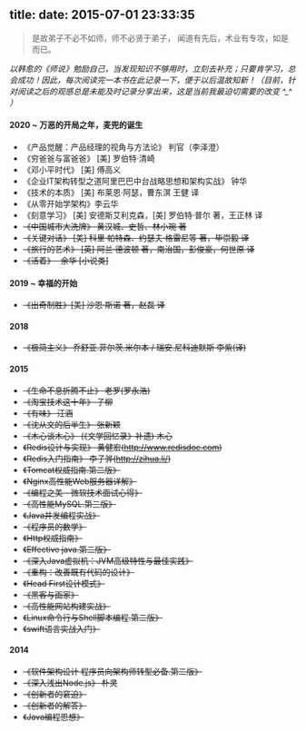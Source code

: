 title: 
date: 2015-07-01 23:33:35
---
> 是故弟子不必不如师，师不必贤于弟子，
> 闻道有先后，术业有专攻，如是而已。 

*以韩愈的《师说》勉励自己，当发现知识不够用时，立刻去补充；只要肯学习，总会成功！因此，每次阅读完一本书在此记录一下，便于以后温故知新！（目前，针对阅读之后的观感总是未能及时记录分享出来，这是当前我最迫切需要的改变  ^_^ ）*

#### 2020 ~ 万恶的开局之年，麦兜的诞生
* 《产品觉醒：产品经理的视角与方法论》 判官（李泽澄）
* 《穷爸爸与富爸爸》 [美] 罗伯特·清崎
* 《邓小平时代》 [美] 傅高义
* 《企业IT架构转型之道阿里巴巴中台战略思想和架构实战》 钟华
* 《技术的本质》 [美] 布莱恩·阿瑟，曹东溟 王健 译
* 《从零开始学架构》李云华
* 《刻意学习》 [美] 安德斯艾利克森，[美] 罗伯特·普尔 著，王正林 译
* ~~《中国城市大洗牌》 黄汉城、史哲、林小琬 著~~
* ~~《关键对话》 [美] 科里·帕特森、约瑟夫·格雷尼等 著，毕崇毅 译~~
* ~~《旅行的艺术》 [英] 阿兰·德波顿 著，南治国，彭俊豪，何世原 译~~
* ~~《活着》- 余华 [小说类]~~


#### 2019 ~ 幸福的开始
* ~~《出奇制胜》[美] 沙恩·斯诺 著，赵磊 译~~

####  2018
* ~~《极简主义》 乔舒亚.菲尔茨.米尔本 / 瑞安.尼科迪默斯    李紫(译)~~
    
####  2015
* ~~《生命不息折腾不止》 老罗(罗永浩)~~
* ~~《淘宝技术这十年》 子柳~~
* ~~《有味》 汪涵~~
* ~~《沈从文的后半生》 张新颖~~
* ~~《木心谈木心》 (《文学回忆录》补遗)  木心~~
* ~~《Redis设计与实现》 黄健宏(http://www.redisdoc.com)~~
* ~~《Redis入门指南》 李子骅(http://zihua.li/)~~
* ~~《Tomcat权威指南.第二版》~~
* ~~《Nginx高性能Web服务器详解》~~
* ~~《编程之美 - 微软技术面试心得》~~
* ~~《高性能MySQL.第三版》~~
* ~~《Java并发编程实战》~~
* ~~《程序员的数学》~~
* ~~《Http权威指南》~~
* ~~《Effective java.第二版》~~
* ~~《深入Java虚拟机：JVM高级特性与最佳实践》~~
* ~~《重构：改善既有代码的设计》~~
* ~~《Head First设计模式》~~
* ~~《黑客与画家》~~
* ~~《高性能网站构建实战》~~
* ~~《Linux命令行与Shell脚本编程.第二版》~~
* ~~《swift语言实战入门》~~
   
####  2014
* ~~《软件架构设计 程序员向架构师转型必备.第二版》~~
* ~~《深入浅出Node.js》 朴灵~~
* ~~《创新者的窘迫》~~
* ~~《创新者的解答》~~
* ~~《Java编程思想》~~